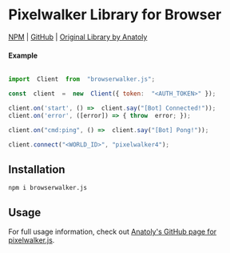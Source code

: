 # Pixelwalker Library for Browser

[NPM](https://www.npmjs.com/package/browserwalker.js) | [GitHub](https://github.com/ConnorMcGehee/browserwalker.js) | [Original Library by Anatoly](https://github.com/Anatoly03/pixelwalker.js)

#### Example
```js

import  Client  from  "browserwalker.js";

const  client  =  new  Client({ token:  "<AUTH_TOKEN>" });

client.on('start', () =>  client.say("[Bot] Connected!"));
client.on('error', ([error]) => { throw  error; });

client.on("cmd:ping", () =>  client.say("[Bot] Pong!"));

client.connect("<WORLD_ID>", "pixelwalker4");

```
## Installation
```
npm i browserwalker.js
```
## Usage
For full usage information, check out [Anatoly's GitHub page for pixelwalker.js](https://github.com/Anatoly03/pixelwalker.js).
